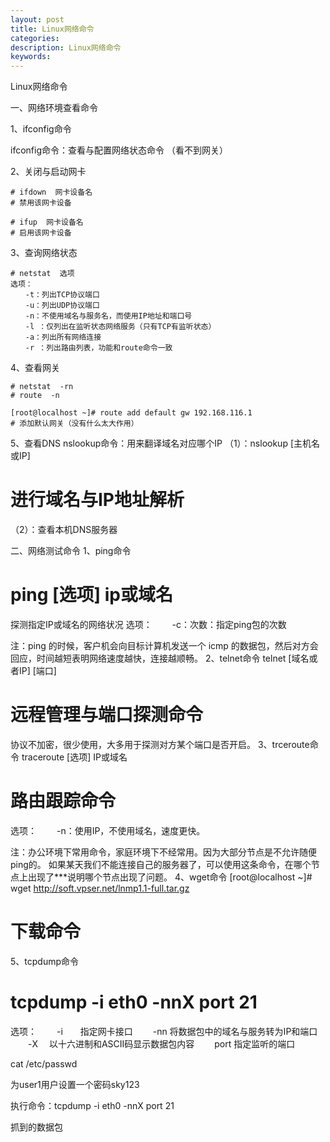 ```yaml
---
layout: post
title: Linux网络命令
categories:
description: Linux网络命令
keywords:
---
```


Linux网络命令

一、网络环境查看命令

1、ifconfig命令

ifconfig命令：查看与配置网络状态命令 （看不到网关）

2、关闭与启动网卡
```
# ifdown  网卡设备名
# 禁用该网卡设备

# ifup  网卡设备名
# 启用该网卡设备
```
3、查询网络状态
```
# netstat  选项
选项：
　　-t：列出TCP协议端口
　　-u：列出UDP协议端口
　　-n：不使用域名与服务名，而使用IP地址和端口号
　　-l ：仅列出在监听状态网络服务（只有TCP有监听状态）
　　-a：列出所有网络连接
　　-r ：列出路由列表，功能和route命令一致
```
4、查看网关
```
# netstat  -rn
# route  -n

[root@localhost ~]# route add default gw 192.168.116.1
# 添加默认网关（没有什么太大作用）
```
5、查看DNS
nslookup命令：用来翻译域名对应哪个IP
（1）：nslookup  [主机名或IP]
# 进行域名与IP地址解析

（2）：查看本机DNS服务器

二、网络测试命令
1、ping命令
# ping  [选项]  ip或域名
探测指定IP或域名的网络状况
选项：
　　-c：次数：指定ping包的次数

注：ping 的时候，客户机会向目标计算机发送一个 icmp 的数据包，然后对方会回应，时间越短表明网络速度越快，连接越顺畅。
2、telnet命令
telnet  [域名或者IP]  [端口]
# 远程管理与端口探测命令
协议不加密，很少使用，大多用于探测对方某个端口是否开启。
3、trceroute命令
traceroute  [选项]  IP或域名
# 路由跟踪命令
选项：
　　-n：使用IP，不使用域名，速度更快。

注：办公环境下常用命令，家庭环境下不经常用。因为大部分节点是不允许随便ping的。
如果某天我们不能连接自己的服务器了，可以使用这条命令，在哪个节点上出现了***说明哪个节点出现了问题。
4、wget命令
[root@localhost ~]# wget http://soft.vpser.net/lnmp1.1-full.tar.gz
# 下载命令
5、tcpdump命令
# tcpdump  -i  eth0  -nnX  port  21
选项：
　　-i　　指定网卡接口
　　-nn    将数据包中的域名与服务转为IP和端口
　　-X　   以十六进制和ASCII码显示数据包内容
　　port   指定监听的端口

cat  /etc/passwd

为user1用户设置一个密码sky123

执行命令：tcpdump -i  eth0  -nnX  port  21

抓到的数据包
